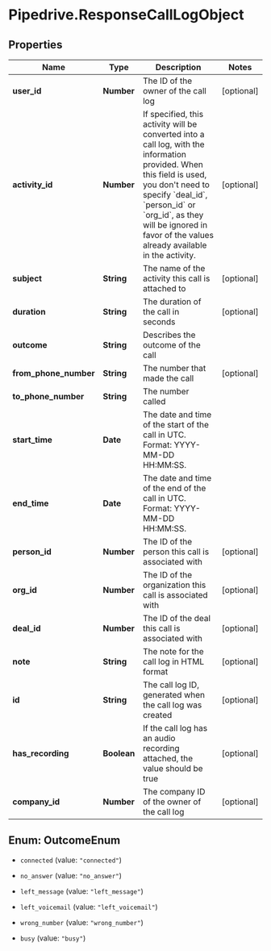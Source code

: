 # Pipedrive.ResponseCallLogObject

## Properties

Name | Type | Description | Notes
------------ | ------------- | ------------- | -------------
**user_id** | **Number** | The ID of the owner of the call log | [optional] 
**activity_id** | **Number** | If specified, this activity will be converted into a call log, with the information provided. When this field is used, you don&#39;t need to specify &#x60;deal_id&#x60;, &#x60;person_id&#x60; or &#x60;org_id&#x60;, as they will be ignored in favor of the values already available in the activity. | [optional] 
**subject** | **String** | The name of the activity this call is attached to | [optional] 
**duration** | **String** | The duration of the call in seconds | [optional] 
**outcome** | **String** | Describes the outcome of the call | 
**from_phone_number** | **String** | The number that made the call | [optional] 
**to_phone_number** | **String** | The number called | 
**start_time** | **Date** | The date and time of the start of the call in UTC. Format: YYYY-MM-DD HH:MM:SS. | 
**end_time** | **Date** | The date and time of the end of the call in UTC. Format: YYYY-MM-DD HH:MM:SS. | 
**person_id** | **Number** | The ID of the person this call is associated with | [optional] 
**org_id** | **Number** | The ID of the organization this call is associated with | [optional] 
**deal_id** | **Number** | The ID of the deal this call is associated with | [optional] 
**note** | **String** | The note for the call log in HTML format | [optional] 
**id** | **String** | The call log ID, generated when the call log was created | [optional] 
**has_recording** | **Boolean** | If the call log has an audio recording attached, the value should be true | [optional] 
**company_id** | **Number** | The company ID of the owner of the call log | [optional] 



## Enum: OutcomeEnum


* `connected` (value: `"connected"`)

* `no_answer` (value: `"no_answer"`)

* `left_message` (value: `"left_message"`)

* `left_voicemail` (value: `"left_voicemail"`)

* `wrong_number` (value: `"wrong_number"`)

* `busy` (value: `"busy"`)




